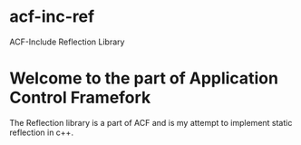 # acf-inc-ref

ACF-Include Reflection Library

# Welcome to the part of Application Control Framefork

The Reflection library is a part of ACF and is my attempt to implement static reflection in c++.
